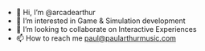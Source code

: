 - 👋 Hi, I’m @arcadearthur
- 👀 I’m interested in Game & Simulation development
- 💞️ I’m looking to collaborate on Interactive Experiences
- 📫 How to reach me paul@paularthurmusic.com

<!---
arcadearthur/arcadearthur is a ✨ special ✨ repository because its `README.md` (this file) appears on your GitHub profile.
You can click the Preview link to take a look at your changes.
--->
